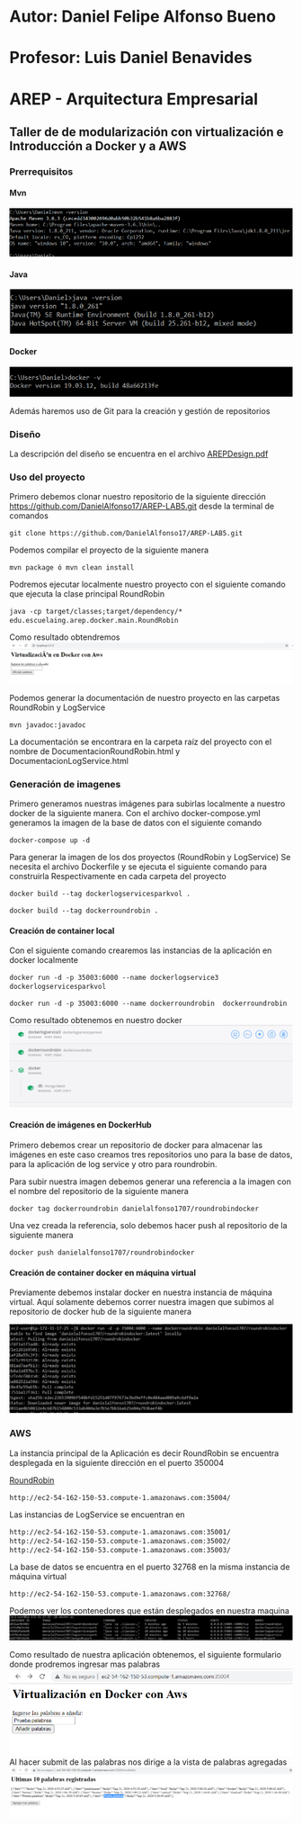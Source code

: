 # Autor: Daniel Felipe Alfonso Bueno
# Profesor: Luis Daniel Benavides
# AREP - Arquitectura Empresarial
## Taller de de modularización con virtualización e Introducción a Docker y a AWS

### Prerrequisitos 
#### Mvn
![maven](./Pantallazos/12.PNG)

#### Java
![java](./Pantallazos/11.PNG)

#### Docker
![docker](./Pantallazos/13.PNG)

Además haremos uso de Git para la creación y gestión de repositorios

### Diseño 
La descripción del diseño se encuentra en el archivo [AREPDesign.pdf](https://github.com/DanielAlfonso17/AREP-LAB5/blob/master/AREPDesign.pdf)

### Uso del proyecto
Primero debemos clonar nuestro repositorio de la siguiente dirección
https://github.com/DanielAlfonso17/AREP-LAB5.git desde la terminal de comandos

~~~
git clone https://github.com/DanielAlfonso17/AREP-LAB5.git
~~~

Podemos compilar el proyecto de la siguiente manera 
~~~
mvn package ó mvn clean install
~~~

Podremos ejecutar localmente nuestro proyecto con el siguiente comando que 
ejecuta la clase principal RoundRobin

~~~
java -cp target/classes;target/dependency/* edu.escuelaing.arep.docker.main.RoundRobin
~~~
Como resultado obtendremos 
![docker](./Pantallazos/17.PNG)

Podemos generar la documentación de nuestro proyecto en las carpetas RoundRobin
y LogService
~~~
mvn javadoc:javadoc
~~~
La documentación se encontrara en la carpeta raíz del proyecto con el nombre de 
DocumentacionRoundRobin.html y DocumentacionLogService.html

### Generación de imagenes 
Primero generamos nuestras imágenes para subirlas localmente a nuestro docker
de la siguiente manera. Con el archivo docker-compose.yml generamos la 
imagen de la base de datos con el siguiente comando 
~~~
docker-compose up -d
~~~
Para generar la imagen de los dos proyectos (RoundRobin y LogService)
Se necesita el archivo Dockerfile y se ejecuta el siguiente comando para construirla
Respectivamente en cada carpeta del proyecto
~~~
docker build --tag dockerlogservicesparkvol .
~~~

~~~
docker build --tag dockerroundrobin .
~~~

#### Creación de container local 
Con el siguiente comando crearemos las instancias de la aplicación en 
docker localmente
 
~~~
docker run -d -p 35003:6000 --name dockerlogservice3  dockerlogservicesparkvol
~~~

~~~
docker run -d -p 35003:6000 --name dockerroundrobin  dockerroundrobin
~~~
Como resultado obtenemos en nuestro docker 
![docker](./Pantallazos/7.PNG)

#### Creación de imágenes en DockerHub

Primero debemos crear un repositorio de docker para almacenar las imágenes en este caso creamos 
tres repositorios uno para la base de datos, para la aplicación de log service
y otro para roundrobin.

Para subir nuestra imagen debemos generar una referencia a la imagen con el nombre del repositorio de la 
siguiente manera 

~~~
docker tag dockerroundrobin danielalfonso1707/roundrobindocker
~~~
Una vez creada la referencia, solo debemos hacer push al repositorio de la siguiente manera

~~~
docker push danielalfonso1707/roundrobindocker
~~~

#### Creación de container docker en máquina virtual
Previamente debemos instalar docker en nuestra instancia de 
máquina virtual. Aquí solamente debemos correr nuestra imagen que subimos
al repositorio de docker hub de la siguiente manera

![docker](./Pantallazos/5.PNG)

### AWS

La instancia principal de la Aplicación es decir RoundRobin se encuentra desplegada en la siguiente 
dirección en el puerto 350004

[RoundRobin](http://ec2-54-162-150-53.compute-1.amazonaws.com:35004/)
~~~
http://ec2-54-162-150-53.compute-1.amazonaws.com:35004/
~~~

Las instancias de LogService se encuentran en 

~~~
http://ec2-54-162-150-53.compute-1.amazonaws.com:35001/
http://ec2-54-162-150-53.compute-1.amazonaws.com:35002/
http://ec2-54-162-150-53.compute-1.amazonaws.com:35003/
~~~

La base de datos se encuentra en el puerto 32768 en la misma instancia de máquina virtual 
~~~
http://ec2-54-162-150-53.compute-1.amazonaws.com:32768/
~~~ 

Podemos ver los contenedores que están desplegados en nuestra maquina 
![docker](./Pantallazos/10.PNG)

Como resultado de nuestra aplicación obtenemos, el siguiente formulario 
donde prodremos ingresar mas palabras
![docker](./Pantallazos/14.PNG)
Al hacer submit de las palabras nos dirige a la vista de palabras agregadas 
![docker](./Pantallazos/15.PNG)
